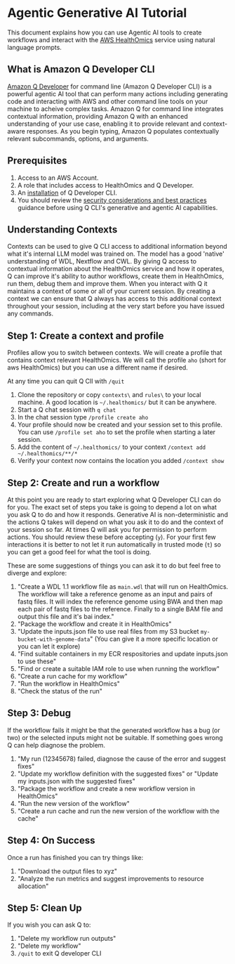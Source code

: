 # Agentic Generative AI Tutorial

This document explains how you can use Agentic AI tools to create workflows and interact with the [AWS HealthOmics](https://docs.aws.amazon.com/omics/latest/dev/what-is-healthomics.html) service using natural language prompts.

## What is Amazon Q Developer CLI
[Amazon Q Developer](https://docs.aws.amazon.com/amazonq/latest/qdeveloper-ug/what-is.html) for command line (Amazon Q Developer CLI) is a powerful agentic AI tool that can perform many actions including generating code and interacting with AWS and other command line tools on your machine to acheive complex tasks. Amazon Q for command line integrates contextual information, providing Amazon Q with an enhanced understanding of your use case, enabling it to provide relevant and context-aware responses. As you begin typing, Amazon Q populates contextually relevant subcommands, options, and arguments.

## Prerequisites
1. Access to an AWS Account.
2. A role that includes access to HealthOmics and Q Developer.
3. An [installation](https://docs.aws.amazon.com/amazonq/latest/qdeveloper-ug/command-line-installing.html) of Q Developer CLI.
4. You should review the [security considerations and best practices](https://docs.aws.amazon.com/amazonq/latest/qdeveloper-ug/command-line-chat-security.html) guidance before using Q CLI's generative and agentic AI capabilities.

## Understanding Contexts
Contexts can be used to give Q CLI access to additional information beyond what it's internal LLM model was trained on. The model has a good 'native' understanding of WDL, Nextflow and CWL. By giving Q access to contextual information about the HealthOmics service and how it operates, Q can improve it's ability to author workflows, create them in HealthOmics, run them, debug them and improve them. When you interact with Q it maintains a context of some or all of your current session. By creating a context we can ensure that Q always has access to this additional context throughout your session, including at the very start before you have issued any commands.

## Step 1: Create a context and profile
Profiles allow you to switch between contexts. We will create a profile that contains context relevant HealthOmics. We will call the profile `aho` (short for aws HealthOmics) but you can use a different name if desired.

At any time you can quit Q ClI with `/quit`

1. Clone the repository or copy `contexts\` and `rules\` to your local machine. A good location is `~/.healthomics/` but it can be anywhere.
2. Start a Q chat session with `q chat`
3. In the chat session type `/profile create aho`
4. Your profile should now be created and your session set to this profile. You can use `/profile set aho` to set the profile when starting a later session.
5. Add the content of `~/.healthomics/` to your context `/context add ~/.healthomics/**/*`
6. Verify your context now contains the location you added `/context show`


## Step 2: Create and run a workflow
At this point you are ready to start exploring what Q Developer CLI can do for you. The exact set of steps you take is going to depend a lot on what you ask Q to do and how it responds. Generative AI is non-deterministic and the actions Q takes will depend on what you ask it to do and the context of your session so far. At times Q will ask you for permission to perform actions. You should review these before accepting (`y`). For your first few interactions it is better to not let it run automatically in trusted mode (`t`) so you can get a good feel for what the tool is doing.

These are some suggestions of things you can ask it to do but feel free to diverge and explore:
1. "Create a WDL 1.1 workflow file as `main.wdl` that will run on HealthOmics. The workflow will take a reference genome as an input and pairs of fastq files. It will index the reference genome using BWA and then map each pair of fastq files to the reference. Finally to a single BAM file and output this file and it's bai index."
2. "Package the workflow and create it in HealthOmics"
3. "Update the inputs.json file to use real files from my S3 bucket `my-bucket-with-genome-data`" (You can give it a more specific location or you can let it explore)
4. "Find suitable containers in my ECR respositories and update inputs.json to use these"
5. "Find or create a suitable IAM role to use when running the workflow"
6. "Create a run cache for my workflow"
7. "Run the workflow in HealthOmics"
8. "Check the status of the run"

## Step 3: Debug
If the workflow fails it might be that the generated workflow has a bug (or two) or the selected inputs might not be suitable. If something goes wrong Q can help diagnose the problem.

1. "My run (12345678) failed, diagnose the cause of the error and suggest fixes"
2. "Update my workflow definition with the suggested fixes" or "Update my inputs.json with the suggested fixes"
3. "Package the workflow and create a new workflow version in HealthOmics"
4. "Run the new version of the workflow"
5. "Create a run cache and run the new version of the workflow with the cache"

## Step 4: On Success
Once a run has finished you can try things like:

1. "Download the output files to xyz"
2. "Analyze the run metrics and suggest improvements to resource allocation"

## Step 5: Clean Up
If you wish you can ask Q to:

1. "Delete my workflow run outputs"
2. "Delete my workflow"
3. `/quit` to exit Q developer CLI

